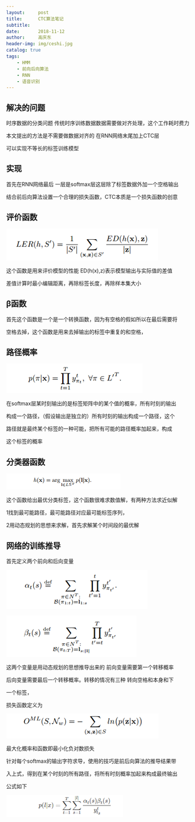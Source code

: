 ```yaml
---
layout:     post
title:      CTC算法笔记
subtitle:   
date:       2018-11-12
author:     高庆东
header-img: img/ceshi.jpg
catalog: true
tags:
    - HMM
    - 前向后向算法
    - RNN
    - 语音识别
---
```


## 解决的问题
时序数据的分类问题
传统时序训练数据数据需要做对齐处理，这个工作耗时费力


本文提出的方法是不需要做数据对齐的 在RNN网络末尾加上CTC层

可以实现不等长的标签训练模型

## 实现
首先在RNN网络最后 一层是softmax层这层除了标签数据外加一个空格输出

结合前后向算法设置一个合理的损失函数，CTC本质是一个损失函数的创意

## 评价函数

![LER函数](/img/LER函数.png)

这个函数是用来评价模型的性能 ED(h(x),z)表示模型输出与实际值的差值

差值计算时最小编辑距离，再除标签长度，再除样本集大小

## β函数
首先这个函数是一个是一个转换函数，因为有空格的假如所以在最后需要将

空格去掉，这个函数是用来去掉输出的标签中重复的和空格，

## 路径概率

![路径概率](/img/路径概率.png)

在softmax层某时刻输出的是标签矩阵中的某个值的概率，所有时刻的输出

构成一个路径，（假设输出是独立的）所有时刻的输出构成一个路径，这个

路径就是最终某个标签的一种可能，把所有可能的路径概率加起来，构成

这个标签的概率

## 分类器函数

![CTC分类器函数](/img/CTC分类器函数.png)

这个函数给出最优分类标签，这个函数很难求数值解，有两种方法求近似解

1找到最可能路径，最可能路径对应最可能标签序列，

2用动态规划的思想来求解，首先求解某个时间段的最优解


## 网络的训练推导

首先定义两个前向和后向变量

![前向变量](/img/前向变量.png)

![后向变量](/img/后向变量.png)

这两个变量是用动态规划的思想推导出来的 前向变量需要第一个转移概率

后向变量需要最后一个转移概率。转移的情况有三种 转向空格和本身和下

一个标签，

损失函数定义为

![CTC损失函数](/img/CTC损失函数.png)

最大化概率和函数即最小化负对数损失

针对每个softmax的输出字符求导，使用的技巧是前后向算法的推导结果带

入上式，得到在某个时刻的所有路径，将所有时刻概率加起来构成最终输出

公式如下

![CTC最终概率形式](/img/CTC最终概率形式.png)










